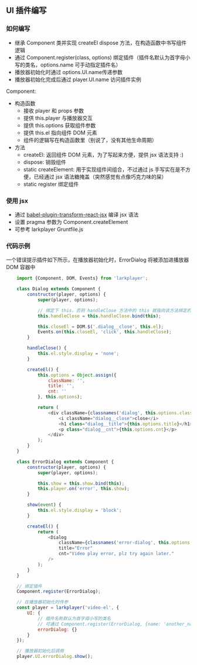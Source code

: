 ## UI 插件编写

### 如何编写

* 继承 Component 类并实现 createEl dispose 方法，在构造函数中书写组件逻辑
* 通过 Component.register(class, options) 绑定插件（插件名默认为首字母小写的类名，options.name 可手动指定插件名）
* 播放器初始化时通过 options.UI.name传递参数
* 播放器初始化完成后通过 player.UI.name 访问插件实例

Component:

* 构造函数
    * 接收 player 和 props 参数
    * 提供 this.player 与播放器交互
    * 提供 this.options 获取组件参数
    * 提供 this.el 指向组件 DOM 元素
    * 组件的逻辑写在构造函数里（别说了，没有其他生命周期）
* 方法
    * createEl: 返回组件 DOM 元素，为了写起来方便，提供 jsx 语法支持 :)
    * dispose: 销毁组件
    * static createElement: 用于实现组件间组合，不过通过 js 手写实在是不方便，已经通过 jsx 语法糖掩盖（突然感觉有点像巧克力味的屎）
    * static register 绑定组件

### 使用 jsx

* 通过 [babel-plugin-transform-react-jsx](https://www.npmjs.com/package/babel-plugin-transform-react-jsx) 编译 jsx 语法
* 设置 pragma 参数为 Component.createElement
* 可参考 larkplayer Gruntfile.js


### 代码示例

一个错误提示插件如下所示，在播放器初始化时，ErrorDialog 将被添加进播放器 DOM 容器中

```javascript
    import {Component, DOM, Events} from 'larkplayer';

    class Dialog extends Component {
        constructor(player, options) {
            super(player, options);

            // 绑定下 this，否则 handleClose 方法中的 this 就指向该方法绑定的 DOM 元素上了
            this.handleClose = this.handleClose.bind(this);

            this.closeEl = DOM.$('.dialog__close', this.el);
            Events.on(this.closeEl, 'click', this.handleClose);
        }

        handleClose() {
            this.el.style.display = 'none';
        }

        createEl() {
            this.options = Object.assign({
                className: '',
                title: '',
                cnt: ''
            }, this.options);

            return (
                <div className={classnames('dialog', this.options.className)}>
                    <i className="dialog__close">close</i>
                    <h1 class="dialog__title">{this.options.title}</h1>
                    <p class="dialog__cnt">{this.options.cnt}</p>
                </div>
            );
        }
    }

    class ErrorDialog extends Component {
        constructor(player, options) {
            super(player, options);

            this.show = this.show.bind(this);
            this.player.on('error', this.show);
        }

        show(event) {
            this.el.style.display = 'block';
        }

        createEl() {
            return (
                <Dialog 
                    className={classnames('error-dialog', this.options.className)}
                    title="Error"
                    cnt="Video play error, plz try again later."
                />
            );
        }
    }

    // 绑定插件
    Component.register(ErrorDialog);

    // 在播放器初始化时传参
    const player = larkplayer('video-el', {
        UI: {
            // 插件名称默认为首字母小写的类名
            // 可通过 Component.register(ErrorDialog, {name: 'another_name'}) 指定名称
            errorDialog: {}
        }
    });

    // 播放器初始化后调用
    player.UI.errorDialog.show();

```